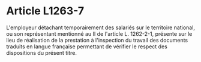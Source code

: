 # Article L1263-7

 

<div align="left">
  L'employeur détachant temporairement des salariés sur le territoire national, ou son représentant mentionné au II de l'article L. 1262-2-1, présente sur le lieu de réalisation de la prestation à l'inspection du travail des documents traduits en langue française permettant de vérifier le respect des dispositions du présent titre. <br />